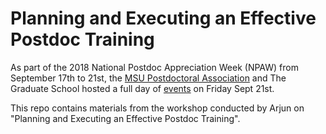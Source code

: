 # Planning and Executing an Effective Postdoc Training

As part of the 2018 National Postdoc Appreciation Week (NPAW) from September 17th to 21st, the [MSU Postdoctoral Association](https://grad.msu.edu/pda) and The Graduate School hosted a full day of [events](https://grad.msu.edu/sites/default/files/content/pda/NPAW2018schedule.jpg) on Friday Sept 21st.

This repo contains materials from the workshop conducted by Arjun on "Planning and Executing an Effective Postdoc Training".
